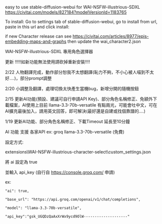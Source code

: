 easy to use stable-diffusion-webui for WAI-NSFW-illustrious-SDXL https://civitai.com/models/827184?modelVersionId=1183765

To install: Go to settings tab of stable-diffusion-webui, go to install from url, paste in this url and click install:

if new Character release can see https://civitai.com/articles/8977/epis-embedding-maps-and-graphs
then update the wai_character2.json

WAI-NSFW-illustrious-SDXL 專用角色選擇器

更新 !!!!!如新功能無法使用請砍掉重新安裝!!!!

2/22 人物翻譯完成，動作部分恕我不太想翻譯(恥力不夠，不小心被人喵到不太好....)，部分prompt調整

2/20 小調整及翻譯，處理切換太快產生當機bug，新增分開的隨機按鈕

2/15 更新AI功能(預設、建議可自行申請API Key)、部分角色名稱修正、免額外下載檔案，AI使用上目前 llama-3.3-70b-versatile 有點兩光，可能會吐中文，可在AI擴充最後加入，請用英文回答，即可解決(最好還是自建或找個靠譜的....)

1/19 更新AI功能、部分角色名稱修正、下載Timeout 延長至10分鐘

AI 功能 支援 各家API ex: groq llama-3.3-70b-versatile (免費) 

設定方式:

extensions\WAI-NSFW-illustrious-character-select\custom_settings.json

將 ai 設定為 true

並輸入 api_key (自行自 https://console.groq.com/ 申請)

ex:

    "ai": true,
    
    "base_url": "https://api.groq.com/openai/v1/chat/completions",
    
    "model": "llama-3.3-70b-versatile",
    
    "api_key":"gsk_UGQDzQaAxXrWx9ycd9OlW--------------------"
    


